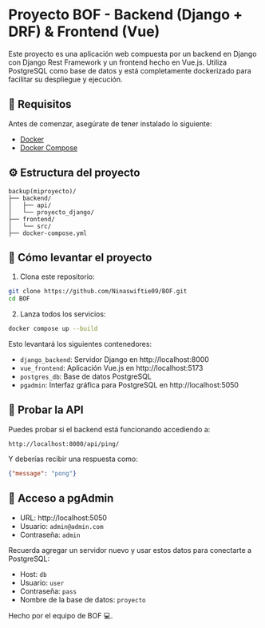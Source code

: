 
# Proyecto BOF - Backend (Django + DRF) & Frontend (Vue)

Este proyecto es una aplicación web compuesta por un backend en Django con Django Rest Framework y un frontend hecho en Vue.js. Utiliza PostgreSQL como base de datos y está completamente dockerizado para facilitar su despliegue y ejecución.

## 🚀 Requisitos

Antes de comenzar, asegúrate de tener instalado lo siguiente:

- [Docker](https://www.docker.com/)
- [Docker Compose](https://docs.docker.com/compose/)

## ⚙️ Estructura del proyecto

```
backup(miproyecto)/
├── backend/
│   ├── api/
│   └── proyecto_django/
├── frontend/
│   └── src/
├── docker-compose.yml
```

## 🐳 Cómo levantar el proyecto

1. Clona este repositorio:
```bash
git clone https://github.com/Ninaswiftie09/BOF.git
cd BOF
```

2. Lanza todos los servicios:
```bash
docker compose up --build
```

Esto levantará los siguientes contenedores:
- `django_backend`: Servidor Django en http://localhost:8000
- `vue_frontend`: Aplicación Vue.js en http://localhost:5173
- `postgres_db`: Base de datos PostgreSQL
- `pgadmin`: Interfaz gráfica para PostgreSQL en http://localhost:5050

## 🧪 Probar la API

Puedes probar si el backend está funcionando accediendo a:

```
http://localhost:8000/api/ping/
```

Y deberías recibir una respuesta como:
```json
{"message": "pong"}
```

## 🔧 Acceso a pgAdmin

- URL: http://localhost:5050
- Usuario: `admin@admin.com`
- Contraseña: `admin`

Recuerda agregar un servidor nuevo y usar estos datos para conectarte a PostgreSQL:
- Host: `db`
- Usuario: `user`
- Contraseña: `pass`
- Nombre de la base de datos: `proyecto`

Hecho por el equipo de BOF 💻.
